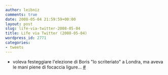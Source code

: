 ```yaml
---
author: leibniz
comments: true
date: 2008-05-04 21:59:59+00:00
layout: post
slug: life-via-twitter-2008-05-04
title: Life via Twitter (2008-05-04)
wordpress_id: 2771
categories:
- tweets
---
```



	
  * voleva festeggiare l'elezione di Boris "lo scriteriato" a Londra, ma aveva le mani piene di focaccia ligure... [#](http://twitter.com/leibniz/statuses/803216689)


